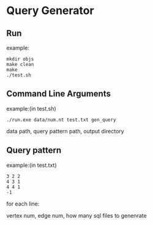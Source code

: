 # Query Generator

## Run

example:

    mkdir objs
    make clean
    make
    ./test.sh

## Command Line Arguments

example:(in test.sh)

    ./run.exe data/num.nt test.txt gen_query
data path, query pattern path, output directory

## Query pattern 

example:(in test.txt)

    3 2 2
    4 3 1
    4 4 1
    -1

for each line:

vertex num, edge num, how many sql files to genenrate
